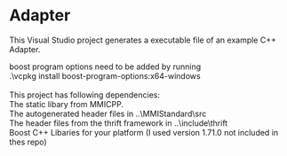 # Adapter

This Visual Studio project generates a executable file of an example C++ Adapter.

boost program options need to be added by running\
.\vcpkg install boost-program-options:x64-windows\
\
This project has following dependencies:\
The static libary from MMICPP.\
The autogenerated header files in ..\MMIStandard\src\
The header files from the thrift framework in ..\include\thrift\
Boost C++ Libaries for your platform (I used version 1.71.0 not included in thes repo)
